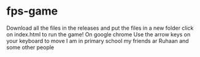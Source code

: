 # fps-game
Download all the files in the releases and put the files in a new folder
click on index.html to run the game! On google chrome
Use the arrow keys on your keyboard to move
I am in primary school my friends ar Ruhaan and some other people
